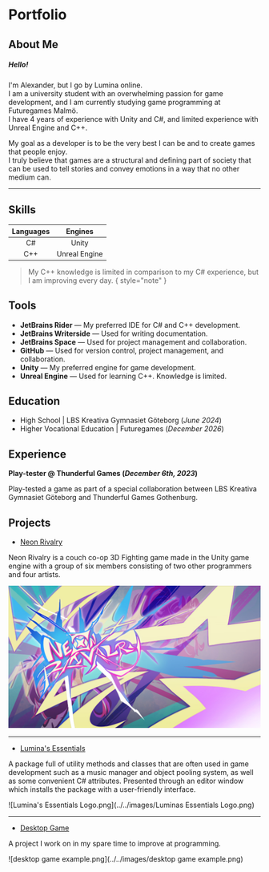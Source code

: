 # Portfolio

## About Me

##### Hello! 
I'm Alexander, but I go by Lumina online.  
I am a university student with an overwhelming passion for game development, and I am currently studying game programming at Futuregames Malmö.  
I have 4 years of experience with Unity and C#, and limited experience with Unreal Engine and C++.

My goal as a developer is to be the very best I can be and to create games that people enjoy.  
I truly believe that games are a structural and defining part of society that can be used to tell stories and convey emotions in a way that no other medium can.

---

## Skills

| Languages |    Engines    |
|:---------:|:-------------:|
|    C#     |     Unity     |
|    C++    | Unreal Engine |

> My C++ knowledge is limited in comparison to my C# experience, but I am improving every day.
> { style="note" }

## Tools
- **JetBrains Rider** — My preferred IDE for C# and C++ development.
- **JetBrains Writerside** — Used for writing documentation.
- **JetBrains Space** — Used for project management and collaboration.
- **GitHub** — Used for version control, project management, and collaboration.
- **Unity** — My preferred engine for game development.
- **Unreal Engine** — Used for learning C++. Knowledge is limited.

## Education

- High School | LBS Kreativa Gymnasiet Göteborg (_June 2024_)
- Higher Vocational Education | Futuregames (_December 2026_)

## Experience

**Play-tester @ Thunderful Games (_December 6th, 2023_)**

Play-tested a game as part of a special collaboration between LBS Kreativa Gymnasiet Göteborg and Thunderful Games Gothenburg.

## Projects

<procedure>

- [Neon Rivalry](Projects.md#neon-rivalry)

Neon Rivalry is a couch co-op 3D Fighting game made in the Unity game engine with a group of six members consisting of two other programmers and four artists.

![NeonRivalry_COVERART.jpg](../../images/NeonRivalry_COVERART.jpg)

</procedure>

---

<procedure>

- [Lumina's Essentials](Projects.md#lumina-s-essentials)

A package full of utility methods and classes that are often used in game development such as a music manager and object pooling system, as well as some convenient C# attributes.
Presented through an editor window which installs the package with a user-friendly interface.

![Lumina's Essentials Logo.png](../../images/Luminas Essentials Logo.png)

</procedure>

---

<procedure>

- [Desktop Game](Projects.md#desktop-game-wip)

A project I work on in my spare time to improve at programming.

![desktop game example.png](../../images/desktop game example.png)

</procedure>

